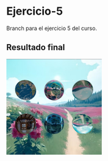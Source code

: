 # Ejercicio-5
Branch para el ejercicio 5 del curso.

## Resultado final
<img src="scene.jpg" alt="Texto alternativo" width="250" height="250">
